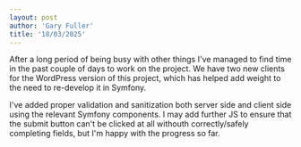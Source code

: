```yaml
---
layout: post
author: 'Gary Fuller'
title: '18/03/2025'
---
```


After a long period of being busy with other things I've managed to find time in the past couple of days to work on the project. We have two new clients for the WordPress version of this project, which has helped add weight to the need to re-develop it in Symfony. 

I've added proper validation and sanitization both server side and client side using the relevant Symfony components. I may add further JS to ensure that the submit button can't be clicked at all withouth correctly/safely completing fields, but I'm happy with the progress so far.
